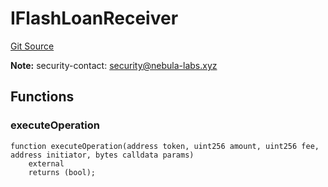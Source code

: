 # IFlashLoanReceiver
[Git Source](https://github.com/nebula-labs-xyz/lendefi-protocol/blob/aaed57cb7ee1c677c0c943d32a39d9411c489fc9/contracts/interfaces/IFlashLoanReceiver.sol)

**Note:**
security-contact: security@nebula-labs.xyz


## Functions
### executeOperation


```solidity
function executeOperation(address token, uint256 amount, uint256 fee, address initiator, bytes calldata params)
    external
    returns (bool);
```


